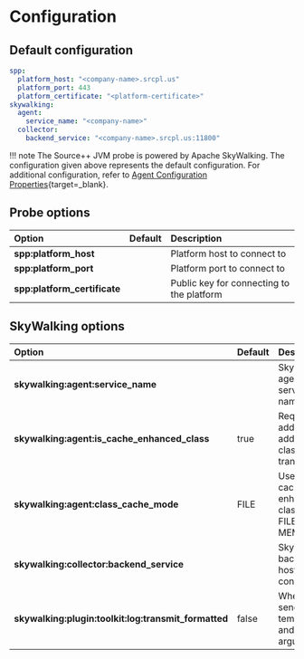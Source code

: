 # Configuration

## Default configuration

```yaml
spp:
  platform_host: "<company-name>.srcpl.us"
  platform_port: 443
  platform_certificate: "<platform-certificate>"
skywalking:
  agent:
    service_name: "<company-name>"
  collector:
    backend_service: "<company-name>.srcpl.us:11800"
```

!!! note
    The Source++ JVM probe is powered by Apache SkyWalking. The configuration given above represents the default
    configuration. For additional configuration, refer to [Agent Configuration Properties](https://skywalking.apache.org/docs/skywalking-java/latest/en/setup/service-agent/java-agent/configurations/){target=_blank}.

## Probe options

| Option                       | Default | Description                               |
|:-----------------------------|---------|:------------------------------------------|
| **spp:platform_host**        |         | Platform host to connect to               |
| **spp:platform_port**        |         | Platform port to connect to               |
| **spp:platform_certificate** |         | Public key for connecting to the platform |

## SkyWalking options

| Option                                               | Default | Description                                      |
|:-----------------------------------------------------|---------|:-------------------------------------------------|
| **skywalking:agent:service_name**                    |         | SkyWalking agent service name                    |
| **skywalking:agent:is_cache_enhanced_class**         | true    | Required to add additional class transformers    |
| **skywalking:agent:class_cache_mode**                | FILE    | Used to cache enhanced classes to FILE or MEMORY |
| **skywalking:collector:backend_service**             |         | SkyWalking backend host to connect to            |
| **skywalking:plugin:toolkit:log:transmit_formatted** | false   | Whether to send logs as template and arguments   |